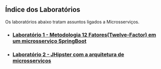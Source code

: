 ﻿## Índice dos Laboratórios

Os laboratórios abaixo tratam assuntos ligados a Microsserviços.

- ### [Laboratório 1 - Metodologia 12 Fatores(Twelve-Factor) em um microsserviço SpringBoot](./laboratorio1)<br/>
- ### [Laboratório 2 - JHipster com a arquitetura de microsserviços](./laboratorio2)<br/>
